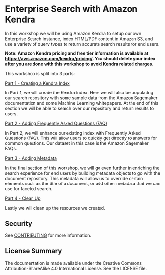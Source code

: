 # Enterprise Search with Amazon Kendra

In this workshop we will be using Amazon Kendra to setup our own Enterprise Search instance, index HTML/PDF content in Amazon S3, and use a variety of query types to return accurate search results for end users.

**Note: Amazon Kendra pricing and free tier information is available at https://aws.amazon.com/kendra/pricing/. You should delete your index after you are done with this workshop to avoid Kendra related charges.**

This workshop is split into 3 parts:

[Part 1 - Creating a Kendra Index](https://github.com/phonghuule/enterprise-search-with-amazon-kendra-workshop/blob/master/Part%201%20-%20Creating%20a%20Kendra%20Index.md) 

In Part 1, we will create the Kendra index. Here we will also be populating our search repository with some sample data from the Amazon Sagemaker documentation and some Machine Learning whitepapers. At the end of this section we will be able to search over our repository and return results to users.

[Part 2 - Adding Frequently Asked Questions (FAQ)](https://github.com/phonghuule/enterprise-search-with-amazon-kendra-workshop/blob/master/Part%202%20-%20Adding%20a%20FAQ.md)

In Part 2, we will enhance our existing index with Frequently Asked Questions (FAQ). This will allow users to quickly get directly to answers for common questions. Our dataset in this case is the Amazon Sagemaker FAQs.

[Part 3 - Adding Metadata](https://github.com/phonghuule/enterprise-search-with-amazon-kendra-workshop/blob/master/Part%203%20-%20Adding%20Metadata.md)

In the final section of this workshop, we will go even further in enriching the search experience for end users by building metadata objects to go with the document repository. This metadata will allow us to override certain elements such as the title of a document, or add other metadata that we can use for faceted search.

[Part 4 - Clean Up](https://github.com/phonghuule/enterprise-search-with-amazon-kendra-workshop/blob/master/Part%204%20-%20Clean%20Up.md)

Lastly we will clean up the resources we created.

## Security

See [CONTRIBUTING](CONTRIBUTING.md#security-issue-notifications) for more information.

## License Summary

The documentation is made available under the Creative Commons Attribution-ShareAlike 4.0 International License. See the LICENSE file.
